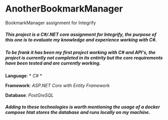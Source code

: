 # AnotherBookmarkManager
BookmarkManager assignment for Integrify 

##### This project is a C#/.NET core assignment for Integrify, the purpose of this one is to evaluate my knowledge and experience working with C#. 
##### To be frank it has been my first project working with C# and API's, the project is currently not completed in its entirity but the core requirements have been tested and are currently working. 
**Language**: * *C#* *

**Framework**: *ASP.NET Core with Entity Framework*

**Database**: *PostGreSQL*

##### Adding to these technologies is worth mentioning the usage of a *docker compose* htat stores the database and runs locally on my machine. 

